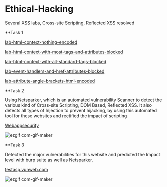 # Ethical-Hacking
Several XSS labs, Cross-site Scripting, Reflected XSS  resolved

**Task 1

<a href="https://portswigger.net/web-security/cross-site-scripting/reflected/lab-html-context-nothing-encoded">lab-html-context-nothing-encoded</a>

<a href="https://portswigger.net/web-security/cross-site-scripting/contexts/lab-html-context-with-most-tags-and-attributes-blocked">lab-html-context-with-most-tags-and-attributes-blocked</a>

<a href="https://portswigger.net/web-security/cross-site-scripting/contexts/lab-html-context-with-all-standard-tags-blocked">lab-html-context-with-all-standard-tags-blocked</a>

<a href="https://portswigger.net/web-security/cross-site-scripting/contexts/lab-event-handlers-and-href-attributes-blocked">lab-event-handlers-and-href-attributes-blocked</a>

<a href="https://portswigger.net/web-security/cross-site-scripting/contexts/lab-attribute-angle-brackets-html-encoded">lab-attribute-angle-brackets-html-encoded</a>

  
**Task 2

Using Netsparker, which is an automated vulnerability Scanner to detect the various kind of Cross-site Scripting, DOM Based, Reflected XSS. It also detects all types of Injection to prevent hijacking, by using this automated tool for these websites and rectified the impact of scripting 
  
<a href="http://zero.webappsecurity.com/">Webappsecurity</a>


![ezgif com-gif-maker](https://user-images.githubusercontent.com/69209797/125667516-6671565b-911b-421e-95a8-46dde95fecdc.gif)



**Task 3

Detected the major vulnerabilities for this website and predicted the Impact level with burp suite as well as Netsparker.

<a href="http://testasp.vulnweb.com/">testasp.vunweb.com</a>


![ezgif com-gif-maker](https://user-images.githubusercontent.com/69209797/125667850-13d899f6-4992-4504-afc8-4abcd316534e.gif)


